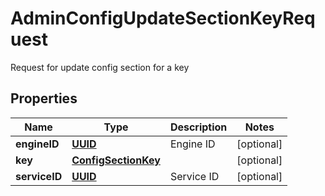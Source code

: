 

# AdminConfigUpdateSectionKeyRequest

Request for update config section for a key
## Properties

Name | Type | Description | Notes
------------ | ------------- | ------------- | -------------
**engineID** | [**UUID**](UUID.md) | Engine ID |  [optional]
**key** | [**ConfigSectionKey**](ConfigSectionKey.md) |  |  [optional]
**serviceID** | [**UUID**](UUID.md) | Service ID |  [optional]



